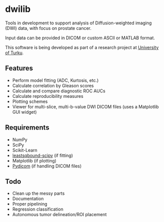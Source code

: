 dwilib
======

Tools in development to support analysis of Diffusion-weighted imaging (DWI)
data, with focus on prostate cancer.

Input data can be provided in DICOM or custom ASCII or MATLAB format.

This software is being developed as part of a research project at [University
of Turku](http://www.utu.fi/).

Features
--------
- Perform model fitting (ADC, Kurtosis, etc.)
- Calculate correlation by Gleason scores
- Calculate and compare diagnostic ROC AUCs
- Calculate reproducibility measures
- Plotting schemes
- Viewer for multi-slice, multi-b-value DWI DICOM files (uses a Matplotlib GUI
  widget)

Requirements
------------
- NumPy
- SciPy
- Scikit-Learn
- [leastsqbound-scipy](https://github.com/jjhelmus/leastsqbound-scipy) (if
  fitting)
- Matplotlib (if plotting)
- [Pydicom](https://code.google.com/p/pydicom/) (if handling DICOM files)

Todo
----
- Clean up the messy parts
- Documentation
- Proper pipelining
- Regression classification
- Autonomous tumor delineation/ROI placement
